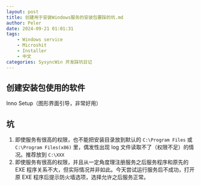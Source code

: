 ```yaml
---
layout: post
title: 创建用于安装Windows服务的安装包要踩的坑.md
author: Peler
date: 2024-09-21 01:01:31
tags:
    - Windows service
    - Microshit
    - Installer
    - 中文
categories: SysyncWin 开发踩坑日记
---
```


## 创建安装包使用的软件

Inno Setup（图形界面引导，非常好用）

## 坑

1. 即使服务有很高的权限，也不能把安装目录放到默认的 `C:\Program Files` 或 `C:\Program Files(x86)` 里，偶发性出现 log 文件读取不了（权限不足）的情况。推荐放到 `C:\XXX`
2. 即使服务有很高的权限，并且从一定角度理注册服务之后服务程序和原先的 EXE 程序关系不大，但实际情况并非如此。今天尝试运行服务后不成功，打开原 EXE 程序后提示防火墙选项，选择允许之后服务正常。